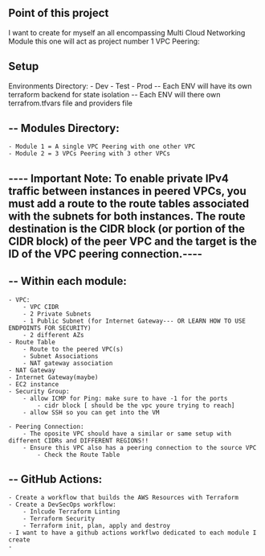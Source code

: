 ## Point of this project 

I want to create for myself an all encompassing Multi Cloud Networking Module
   this one will act as project number 1 VPC Peering:

## Setup

Environments Directory:
    - Dev
    - Test
    - Prod
-- Each ENV will have its own terraform backend for state isolation
-- Each ENV will there own terrafrom.tfvars file and providers file

## -- Modules Directory:
    - Module 1 = A single VPC Peering with one other VPC
    - Module 2 = 3 VPCs Peering with 3 other VPCs

## ---- Important Note: To enable private IPv4 traffic between instances in peered VPCs, you must add a route to the route tables associated with the subnets for both instances. The route destination is the CIDR block (or portion of the CIDR block) of the peer VPC and the target is the ID of the VPC peering connection.---- ## 

## -- Within each module:
    - VPC:
        - VPC CIDR
        - 2 Private Subnets
        - 1 Public Subnet (for Internet Gateway--- OR LEARN HOW TO USE ENDPOINTS FOR SECURITY)
        - 2 different AZs
    - Route Table
        - Route to the peered VPC(s)
        - Subnet Associations
        - NAT gateway association
    - NAT Gateway
    - Internet Gateway(maybe)
    - EC2 instance
    - Security Group:
        - allow ICMP for Ping: make sure to have -1 for the ports
            - cidr block [ should be the vpc youre trying to reach]
        - allow SSH so you can get into the VM

    - Peering Connection:
        - The oposite VPC should have a similar or same setup with different CIDRs and DIFFERENT REGIONS!!
        - Ensure this VPC also has a peering connection to the source VPC
            - Check the Route Table

## -- GitHub Actions:
    - Create a workflow that builds the AWS Resources with Terraform
    - Create a DevSecOps workflow:
        - Inlcude Terraform Linting
        - Terraform Security
        - Terraform init, plan, apply and destroy
    - I want to have a github actions workflwo dedicated to each module I create
    - 
